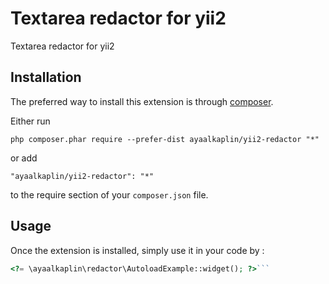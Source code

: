 Textarea redactor for yii2
==========================
Textarea redactor for yii2

Installation
------------

The preferred way to install this extension is through [composer](http://getcomposer.org/download/).

Either run

```
php composer.phar require --prefer-dist ayaalkaplin/yii2-redactor "*"
```

or add

```
"ayaalkaplin/yii2-redactor": "*"
```

to the require section of your `composer.json` file.


Usage
-----

Once the extension is installed, simply use it in your code by  :

```php
<?= \ayaalkaplin\redactor\AutoloadExample::widget(); ?>```
